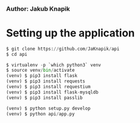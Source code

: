 ### Author: Jakub Knapik

# Setting up the application

```python
$ git clone https://github.com/JaKnapik/api
$ cd api

$ virtualenv -p `which python3` venv
$ source venv/bin/activate
(venv) $ pip3 install flask
(venv) $ pip3 install requests
(venv) $ pip3 install requestium
(venv) $ pip3 install flask-mysqldb
(venv) $ pip3 install passlib

(venv) $ python setup.py develop
(venv) $ python api/app.py
